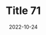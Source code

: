---
layout: posts
title: "Title 71"
img: "https://image.tmdb.org/t/p/w185/kPRb1mbVHGop0egQ7153y0lhzGL.jpg"
date: 2022-10-24
genre: "Comedy"
categories: Movies
tags: bollywood, shah ruch khan
published: true 
---